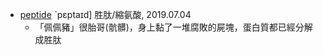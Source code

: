 - [peptide](https://tw.dictionary.search.yahoo.com/search?p=peptide) ˋpɛptaɪd] 胜肽/縮氨酸, 2019.07.04
  - 「佩佩豬」很胎哥(骯髒)，身上黏了一堆腐敗的屍塊，蛋白質都已經分解成胜肽

